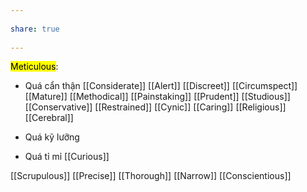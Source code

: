 ---  
share: true  
---  
<mark class="hltr-teal">Meticulous</mark>:  
- Quá cẩn thận [[Considerate]] [[Alert]] [[Discreet]] [[Circumspect]] [[Mature]] [[Methodical]] [[Painstaking]] [[Prudent]] [[Studious]] [[Conservative]] [[Restrained]] [[Cynic]] [[Caring]] [[Religious]] [[Cerebral]]  
- Quá kỹ lưỡng   
- Quá tỉ mỉ [[Curious]]  
[[Scrupulous]] [[Precise]] [[Thorough]] [[Narrow]] [[Conscientious]]